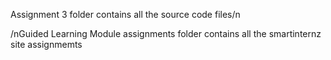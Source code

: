 Assignment 3 folder contains all the source code files/n

/nGuided Learning Module assignments folder contains all the smartinternz site assignmemts
